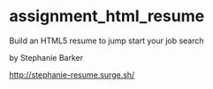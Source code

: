 # assignment_html_resume
Build an HTML5 resume to jump start your job search

by Stephanie Barker

http://stephanie-resume.surge.sh/